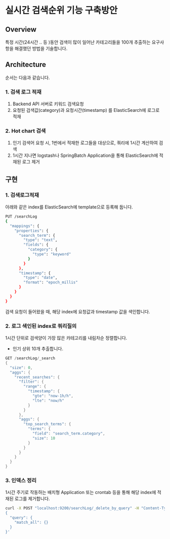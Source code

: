 # 실시간 검색순위 기능 구축방안
## Overview
특정 시간(24시간 .. 등 )동안 검색이 많이 일어난 카테고리들을 100개 추출하는 요구사항을 해결했던 방법을 기술합니다.

## Architecture
순서는 다음과 같습니다.

### 1. 검색 로그 적재
1. Backend API 서버로 키워드 검색요청
2. 요청된 검색값(category)과 요청시간(timestamp) 를 ElasticSearch에 로그로 적재

### 2. Hot chart 검색
1. 인기 검색어 요청 시, 1번에서 적재한 로그들을 대상으로, 쿼리에 1시간 계산하여 검색
2. 1시간 지나면 logstash나 SpringBatch Application을 통해 ElasticSearch에 적재된 로그 제거

## 구현
### 1. 검색로그적재
아래와 같은 index를 ElasticSearch에 template으로 등록해 둡니다.

```bash
PUT /searchLog
{
  "mappings": {
    "properties": {
      "search_term": {
        "type": "text",
        "fields": {
          "category": {
            "type": "keyword"
          }
        }
      },
      "timestamp": {
        "type": "date",
        "format": "epoch_millis"
      }
    }
  }
}
```

검색 요청이 들어왔을 때, 해당 index에 요청값과 timestamp 값을 색인합니다.

### 2. 로그 색인된 index로 쿼리질의
1시간 단위로 검색양이 가장 많은 카테고리를 내림차순 정렬합니다.
- 인기 상위 10개 추출합니다.

```java
GET /searchLog/_search
{
  "size": 0,
  "aggs": {
    "recent_searches": {
      "filter": {
        "range": {
          "timestamp": {
            "gte": "now-1h/h",
            "lte": "now/h"
          }
        }
      },
      "aggs": {
        "top_search_terms": {
          "terms": {
            "field": "search_term.category",
            "size": 10
          }
        }
      }
    }
  }
}
```

### 3. 인덱스 정리
1시간 주기로 작동하는 배치형 Application 또는 crontab 등을 통해 해당 index에 적재된 로그를 제거합니다.

```bash
curl -X POST "localhost:9200/searchLog/_delete_by_query" -H "Content-Type: application/json" -d'
{
  "query": {
    "match_all": {}
  }
}'
```
